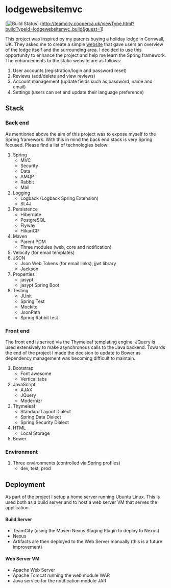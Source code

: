 # lodgewebsitemvc

[![Build Status](http://teamcity.cooperca.uk/app/rest/builds/buildType:id:lodgewebsitemvc_build/statusIcon)]
(http://teamcity.cooperca.uk/viewType.html?buildTypeId=lodgewebsitemvc_build&guest=1)


This project was inspired by my parents buying a holiday lodge in Cornwall, UK. They asked me to create a simple <a href="https://github.com/charliecooper45/lodgewebsite">website</a> that gave users an overview of the lodge itself and the surrounding area. I decided to use this opportunity to enhance the project and help me learn the Spring framework. The enhancements to the static website are as follows:

1. User accounts (registration/login and password reset)
2. Reviews (add/delete and view reviews)
3. Account management (update fields such as password, name and email)
4. Settings (users can set and update their language preference)

## Stack
### Back end
As mentioned above the aim of this project was to expose myself to the Spring framework. With this in mind the back end stack is very Spring focused. Please find a list of technologies below:

1. Spring
    * MVC
    * Security
    * Data
    * AMQP
    * Rabbit
    * Mail
2. Logging
    * Logback (Logback Spring Extension)
    * SL4J
3. Persistence
    * Hibernate
    * PostgreSQL
    * Flyway
    * HikariCP
4. Maven
    * Parent POM
    * Three modules (web, core and notification)
5. Velocity (for email templates)
6. JSON
    * Json Web Tokens (for email links), jjwt library
    * Jackson
7. Properties
    * jasypt
    * jasypt Spring Boot
8. Testing
    * JUnit
    * Spring Test
    * Mockito
    * JsonPath
    * Spring Rabbit test

### Front end
The front end is served via the Thymeleaf templating engine. JQuery is used extensively to make asynchronous calls to the Java backend. Towards the end of the project I made the decision to update to Bower as dependency management was becoming difficult to maintain.

1. Bootstrap
    * Font awesome
    * Vertical tabs
2. JavaScript
    * AJAX
    * JQuery
    * Modernizr
3. Thymeleaf
    * Standard Layout Dialect
    * Spring Data Dialect
    * Spring Security Dialect
4. HTML
    * Local Storage
5. Bower

### Environment
1. Three environments (controlled via Spring profiles)
    * dev, test, prod

## Deployment
As part of the project I setup a home server running Ubuntu Linux. This is used both as a build server and to host a web server VM that serves the application.

#### Build Server
- TeamCity (using the Maven Nexus Staging Plugin to deploy to Nexus)
- Nexus
- Artifacts are then deployed to the Web Server manually (this is a future improvement) 

#### Web Server VM
- Apache Web Server 
- Apache Tomcat running the web module WAR
- Java service for the notification module JAR
